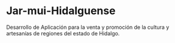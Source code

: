 # Jar-mui-Hidalguense
Desarrollo de Aplicación para la venta y promoción de la cultura y artesanías de regiones del estado de Hidalgo.
